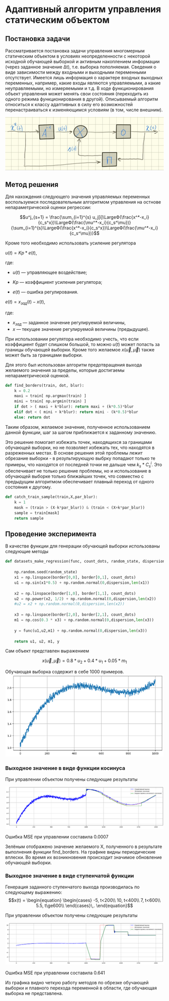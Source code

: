 # Адаптивный алгоритм управления статическим объектом

## Постановка задачи
Рассматривается постановка задачи управления многомерным статическим объектом в условиях неопределенности с некоторой исходной обучающей выборкой и активным накоплением информации (через заданное значение ∆t), т.е. выборка пополняемая. Сведения о виде зависимости между входными и выходными переменными отсутствует. Имеется лишь информация о характере входных выходных переменных, например, какие входы являются управляемыми, а какие неуправляемыми, но измеряемыми и  т.д. В ходе функционирования объект управления может менять свои состояния (переходить из одного режима функционирования в другой).
Описываемый алгоритм относиться к классу адаптивных в силу его возможностей перенастраиваться к изменяющимся условиям (в том, числе внешним).

![Модель системы](/images/model_of_system.jpg)


## Метод решения
Для нахождения следующего значения управляемых переменных воспользуемся последовательным алгоритмом управления на остнове непараметрической оценки регрессии:

$$u^j_{s+1} = \frac{\sum_{i=1}^{s} u_j[i]\LargeФ(\frac{x^*-x_i}{c_s^x})\LargeФ(\frac{\mu^*-x_i}{c_s^\mu})}
{\sum_{i=1}^{s}\LargeФ(\frac{x^*-x_i}{c_s^x})\LargeФ(\frac{\mu^*-x_i}{c_s^\mu})}$$

Кроме того необходимо использовать усиление регулятора

$u(t) = Kp * e(t)$,

где:

- $u(t)$ — управляющее воздействие;

- $Kp$ — коэффициент усиления регулятора;

- $e(t)$ — ошибка регулирования.


$e(t)=x_{зад}(t)-x(t)$,

где:

- $x_{зад}$ — заданное значение регулируемой величины,
- $x$ — текущее значение регулируемой величины (предыдущее).

При использовании регулятора необходимо учесть, что если коэффициент будет слишком большой, то можно $u(t)$ может попасть за границы обучающей выборки. Кроме того желаемое $x(\vec{u},\vec{\mu})$ также может быть за границами выборки.

Для этого был использован алгоритм предотвращения выхода желаемого значения за пределы, которые достигаемы непараметрической оценкой.
```python
def find_borders(train, dot, blur):
    k = 0.2
    maxi = train[ np.argmax(train) ]
    mini = train[ np.argmin(train) ]
    if dot > ( maxi + k*blur): return maxi + (k*0.5)*blur
    elif dot < ( mini + k*blur): return mini - (k*0.5)*blur
    else: return dot
```

Таким образом, желаемое значение, полученное использованием данной функции, шаг за шагом приближается к заданному значению.

Это решение помогает избежать точек, находящихся за границами обучающей выборки, но не позволяет избежать тех, что находятся в разреженных местах.
В основе решения этой проблемы лежит обрезание выборки - в результирующую выбрку попадают только те примеры, что находятся от последней точки не дальше чем $k_s*C_s^i$. Это обеспечивает не только решение проблемы, но и использование в обучающей выборке только ближайших точек, что совместно с предыдущим алгоритмом обеспечивает плавный переход от одного состояния к другому.
```python
def catch_train_sample(train,X,par_blur):
    k = 1
    mask = (train > (X-k*par_blur)) & (train < (X+k*par_blur))
    sample = train[mask]
    return sample
```
## Проведение эксперимента

В качестве функции для генерации обучающей выборки использованы следующие методы
```python
def datasets_make_regression(func, count_dots, random_state, dispersion, border):

    np.random.seed(random_state)
    x1 = np.linspace(border[0,0], border[0,1], count_dots)
    u1 = np.sin(x1*0.5) + np.random.normal(0,dispersion,len(x1))

    x2 = np.linspace(border[1,0], border[1,1], count_dots)
    u2 = np.power(x2, 1/2) + np.random.normal(0,dispersion,len(x2))
    #u2 = x2 + np.random.normal(0,dispersion,len(x2))

    x3 = np.linspace(border[2,0], border[2,1], count_dots)
    m1 = np.cos(0.3 * x3) + np.random.normal(0,dispersion,len(x3))

    y = func(u1,u2,m1) + np.random.normal(0,dispersion,len(x3))

    return u1, u2, m1, y
```
Сам объект представлен выражением

$$x(\vec{u},\vec{\mu}) = 0.8 * u_2 + 0.4 * u_1 + 0.05 * m_1$$

Обучающая выборка содержит в себе 1000 примеров.
![Обучающая выборка](/images/train.png)

### Выходное значение в виде функции косинуса


При управлении объектом получены следующие результаты

![Управление при ступенчатом воздействии](/images/cos.png)

Ошибка MSE при управлении составила  0.0007

Зелёным отображено значение желаемого X, полученного в результате выполнения функции find_borders.
На графике видны периодические вплески. Во время их возникновения происходит значимое обновление обучающей выборки.

### Выходное значение в виде ступенчатой функции

Генерация заданного ступенчатого выхода производилась по следующему выражению:
$$x(t) = 
\begin{equation}
    \begin{cases}
      -5, t<200\\
      10, t<400\\
      7, t<600\\
      5.5, t\ge600\\
    \end{cases}\,.
\end{equation}$$


При управлении объектом получены следующие результаты

![Управление при ступенчатом воздействии](/images/hevi.png)

Ошибка MSE при управлении составила  0.641

Из графика видно четкую работу методов по обрезке обучающей выборки и плавного перехода переменной в области, где обучающая выборка не представлена.